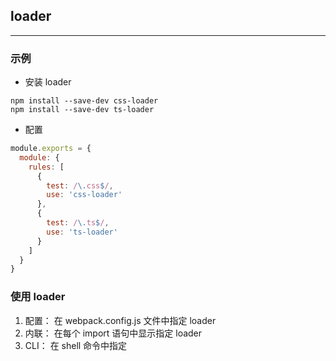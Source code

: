 ## loader
---
### 示例
* 安装 loader
```
npm install --save-dev css-loader
npm install --save-dev ts-loader
```
* 配置
```js
module.exports = {
  module: {
    rules: [
      {
        test: /\.css$/,
        use: 'css-loader'
      },
      {
        test: /\.ts$/,
        use: 'ts-loader'
      }
    ]
  }
}
```

### 使用 loader 
1. 配置： 在 webpack.config.js 文件中指定 loader
2. 内联： 在每个 import 语句中显示指定 loader
3. CLI： 在 shell 命令中指定